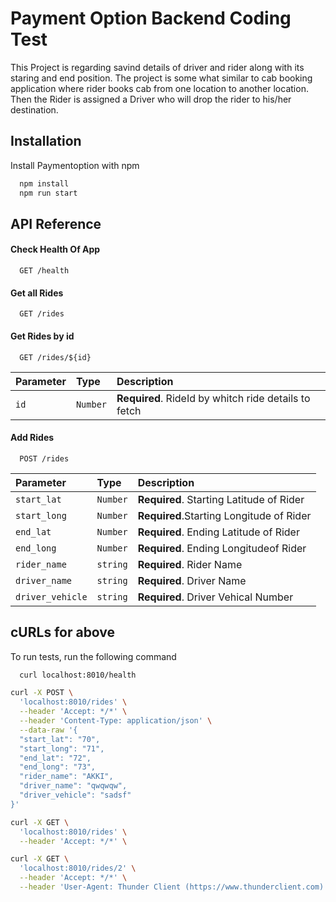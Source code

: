 
# Payment Option Backend Coding Test

This Project is regarding savind details of driver and rider along with its staring and end position. The project is some what similar to cab booking application where rider books cab from one location to another location. Then the Rider is assigned a Driver who will drop the rider to his/her destination.

## Installation

Install Paymentoption with npm

```bash
  npm install
  npm run start
```
    
## API Reference

#### Check Health Of App

```http
  GET /health
```

#### Get all Rides

```http
  GET /rides
```


#### Get Rides by id

```http
  GET /rides/${id}
```

| Parameter | Type     | Description                       |
| :-------- | :------- | :-------------------------------- |
| `id`      | `Number` | **Required**. RideId by whitch ride details to fetch |



#### Add Rides

```http
  POST /rides
```

| Parameter | Type     | Description                       |
| :-------- | :------- | :-------------------------------- |
| `start_lat`      | `Number` | **Required**. Starting Latitude of Rider |
| `start_long`      | `Number` | **Required**.Starting Longitude of Rider|
| `end_lat`      | `Number` | **Required**. Ending Latitude of Rider |
| `end_long`      | `Number` | **Required**. Ending Longitudeof Rider |
| `rider_name`      | `string` | **Required**. Rider Name |
| `driver_name`      | `string` | **Required**. Driver Name|
| `driver_vehicle`      | `string` | **Required**. Driver Vehical Number|

## cURLs for above

To run tests, run the following command

```bash
  curl localhost:8010/health
```

```bash
curl -X POST \
  'localhost:8010/rides' \
  --header 'Accept: */*' \
  --header 'Content-Type: application/json' \
  --data-raw '{
  "start_lat": "70",
  "start_long": "71",
  "end_lat": "72",
  "end_long": "73",
  "rider_name": "AKKI",
  "driver_name": "qwqwqw",
  "driver_vehicle": "sadsf"
}'
```

```bash
curl -X GET \
  'localhost:8010/rides' \
  --header 'Accept: */*' \
````


```bash
curl -X GET \
  'localhost:8010/rides/2' \
  --header 'Accept: */*' \
  --header 'User-Agent: Thunder Client (https://www.thunderclient.com)'
```